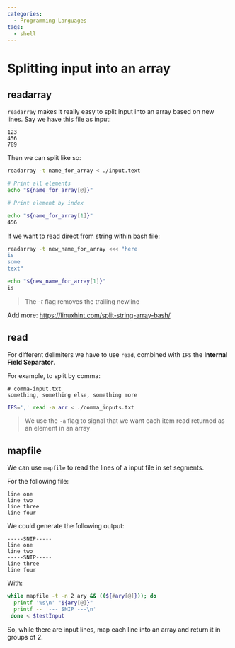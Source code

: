 ```yaml
---
categories:
  - Programming Languages
tags:
  - shell
---
```


# Splitting input into an array

## readarray

`readarray` makes it really easy to split input into an array based on new lines.
Say we have this file as input:

```
123
456
789
```

Then we can split like so:

```bash
readarray -t name_for_array < ./input.text

# Print all elements
echo "${name_for_array[@]}"

# Print element by index

echo "${name_for_array[1]}"
456
```

If we want to read direct from string within bash file:

```bash
readarray -t new_name_for_array <<< "here
is
some
text"

echo "${new_name_for_array[1]}"
is
```

> The _-t_ flag removes the trailing newline

Add more: https://linuxhint.com/split-string-array-bash/

## read

For different delimiters we have to use `read`, combined with `IFS` the **Internal Field Separator**.

For example, to split by comma:

```plaintext
# comma-input.txt
something, something else, something more
```

```bash
IFS=',' read -a arr < ./comma_inputs.txt
```

> We use the `-a` flag to signal that we want each item read returned as an element in an array

## mapfile

We can use `mapfile` to read the lines of a input file in set segments.

For the following file:

```
line one
line two
line three
line four
```

We could generate the following output:

```
-----SNIP-----
line one
line two
-----SNIP-----
line three
line four
```

With:

```bash
while mapfile -t -n 2 ary && ((${#ary[@]})); do
  printf '%s\n' "${ary[@]}"
  printf -- '--- SNIP ---\n'
 done < $testInput
```

So, while there are input lines, map each line into an array and return it in groups of 2.
